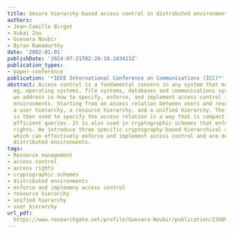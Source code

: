 ```yaml
---
title: Secure hierarchy-based access control in distributed environments
authors:
- Jean-Camille Birget
- Xukai Zou
- Guevara Noubir
- Byrav Ramamurthy
date: '2002-01-01'
publishDate: '2024-07-21T02:26:10.243413Z'
publication_types:
- paper-conference
publication: '*IEEE International Conference on Communications (ICC)*'
abstract: Access control is a fundamental concern in any system that manages resources,
  eg, operating systems, file systems, databases and communications systems. The problem
  we address is how to specify, enforce, and implement access control in distributed
  environments. Starting from an access relation between users and resources, we derive
  a user hierarchy, a resource hierarchy, and a unified hierarchy. The unified hierarchy
  is then used to specify the access relation in a way that is compact and that allows
  efficient queries. It is also used in cryptographic schemes that enforce access
  rights. We introduce three specific cryptography-based hierarchical access schemes,
  which can effectively enforce and implement access control and are designed for
  distributed environments.
tags:
- Resource management
- access control
- access rights
- cryptographic schemes
- distributed environments
- enforce and implemeny access control
- resource hierarchy
- unified hierarchy
- user hierarchy
url_pdf: 
  https://www.researchgate.net/profile/Guevara-Noubir/publication/238093697_Secure_hierarchy-based_access_control_in_distributed_envi_ronments/links/0c9605283bebb03c99000000/Secure-hierarchy-based-access-control-in-distributed-envi-ronments.pdf
---
```

